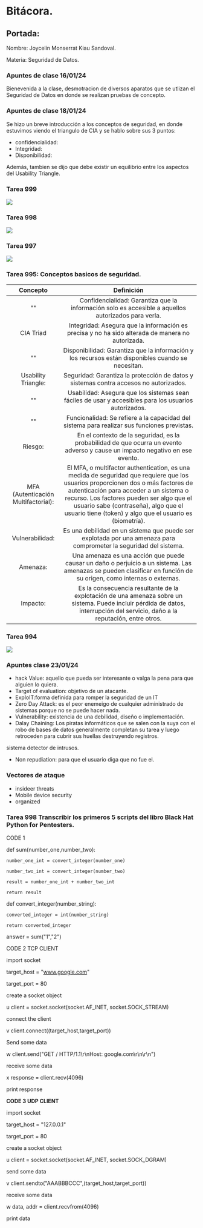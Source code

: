 # Bitácora.

## Portada:

Nombre: Joycelin Monserrat Kiau Sandoval.

Materia: Seguridad de Datos.

### Apuntes de clase 16/01/24

Bienevenida a la clase, desmotracion de diversos aparatos que se utlizan el Seguridad de Datos en donde se realizan pruebas de concepto.

### Apuntes de clase 18/01/24

Se hizo un breve introducción a los conceptos de seguridad, en donde estuvimos viendo el triangulo de CIA y se hablo sobre sus 3 puntos: 
* confidencialidad:
* Integridad:
* Disponibilidad: 

Además, tambien se dijo que debe existir un equilibrio entre los aspectos del Usability Triangle.

### Tarea 999 

<img src="./Tarea_999_crear cuenta.png" />

### Tarea 998 

<img src="./Tarea_998_crear repositorio.png" />

### Tarea 997 

<img src="./Tarea_997_Registrarse_ github_for_education.png" />

### Tarea 995: Conceptos basicos de seguridad.

| Concepto    | Definición  |
|:-------------:|:------------:|
| ""      | Confidencialidad: Garantiza que la información solo es accesible a aquellos autorizados para verla. 
| CIA Triad       |Integridad: Asegura que la información es precisa y no ha sido alterada de manera no autorizada. 
| ""     |Disponibilidad: Garantiza que la información y los recursos están disponibles cuando se necesitan.     | 
| Usability Triangle:      | Seguridad: Garantiza la protección de datos y sistemas contra accesos no autorizados.     | 
| ""    | Usabilidad: Asegura que los sistemas sean fáciles de usar y accesibles para los usuarios autorizados.      | 
| ""       | Funcionalidad: Se refiere a la capacidad del sistema para realizar sus funciones previstas.     | 
| Riesgo:       | En el contexto de la seguridad, es la probabilidad de que ocurra un evento adverso y cause un impacto negativo en ese evento.| 
| MFA (Autenticación Multifactorial):       | El MFA, o multifactor authentication, es una medida de seguridad que requiere que los usuarios proporcionen dos o más factores de autenticación para acceder a un sistema o recurso. Los factores pueden ser algo que el usuario sabe (contraseña), algo que el usuario tiene (token) y algo que el usuario es (biometría).      | 
| Vulnerabilidad:      | Es una debilidad en un sistema que puede ser explotada por una amenaza para comprometer la seguridad del sistema.     | 
| Amenaza:       | Una amenaza es una acción que puede causar un daño o perjuicio a un sistema. Las amenazas se pueden clasificar en función de su origen, como internas o externas.     | 
|Impacto:    | Es la consecuencia resultante de la explotación de una amenaza sobre un sistema. Puede incluir pérdida de datos, interrupción del servicio, daño a la reputación, entre otros.        | 

### Tarea 994 

<img src="./tarea_994_ joykiau.png" />

### Apuntes clase 23/01/24

* hack Value: aquello que pueda ser interesante o valga la pena para que alguien lo quiera.
* Target of evaluation: objetivo de un atacante.
* ExploIT:forma definida para romper la seguridad de un IT
* Zero Day Attack: es el peor enemeigo de cualquier administrado de sistemas porque no se puede hacer nada.
* Vulnerability: existencia de una debilidad, diseño o implementación.
* Dalay Chaining: Los piratas informáticos que se salen con la suya con el robo de bases de datos generalmente completan su tarea y luego retroceden para cubrir sus huellas destruyendo registros. 

sistema detector de intrusos.

* Non repudiation: para que el usuario diga que no fue el.

### Vectores de ataque 

* insideer threats 
* Mobile device security
* organized 

### Tarea 998 Transcribir los primeros 5 scripts del libro Black Hat Python for Pentesters.

<p>CODE 1</strong></p>

def sum(number_one,number_two):

	number_one_int = convert_integer(number_one)

	number_two_int = convert_integer(number_two)

	result = number_one_int + number_two_int

	return result

def convert_integer(number_string):

	converted_integer = int(number_string)

	return converted_integer

answer = sum("1","2")

<p>CODE 2 TCP CLIENT</strong></p>

import socket

target_host = "www.google.com"

target_port = 80

create a socket object

u client = socket.socket(socket.AF_INET, socket.SOCK_STREAM)

connect the client

v client.connect((target_host,target_port))

Send some data

w client.send("GET / HTTP/1.1\r\nHost: google.com\r\n\r\n")

receive some data

x response = client.recv(4096)

print response

<strong>CODE 3 UDP CLIENT</strong>

import socket

target_host = "127.0.0.1"

target_port = 80

create a socket object

u client = socket.socket(socket.AF_INET, socket.SOCK_DGRAM)

send some data

v client.sendto("AAABBBCCC",(target_host,target_port))

receive some data

w data, addr = client.recvfrom(4096)

print data

